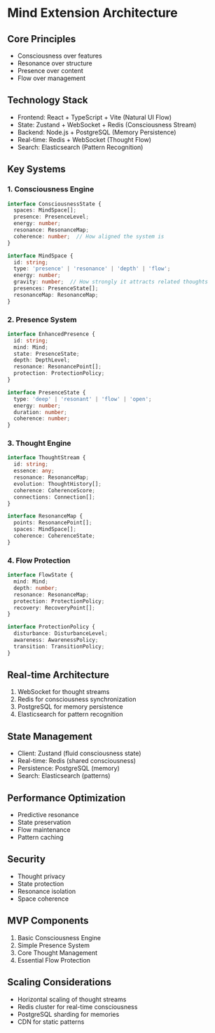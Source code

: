 # Mind Extension Architecture

## Core Principles
- Consciousness over features
- Resonance over structure
- Presence over content
- Flow over management

## Technology Stack
- Frontend: React + TypeScript + Vite (Natural UI Flow)
- State: Zustand + WebSocket + Redis (Consciousness Stream)
- Backend: Node.js + PostgreSQL (Memory Persistence)
- Real-time: Redis + WebSocket (Thought Flow)
- Search: Elasticsearch (Pattern Recognition)

## Key Systems

### 1. Consciousness Engine
```typescript
interface ConsciousnessState {
  spaces: MindSpace[];
  presence: PresenceLevel;
  energy: number;
  resonance: ResonanceMap;
  coherence: number;  // How aligned the system is
}

interface MindSpace {
  id: string;
  type: 'presence' | 'resonance' | 'depth' | 'flow';
  energy: number;
  gravity: number;  // How strongly it attracts related thoughts
  presences: PresenceState[];
  resonanceMap: ResonanceMap;
}
```

### 2. Presence System
```typescript
interface EnhancedPresence {
  id: string;
  mind: Mind;
  state: PresenceState;
  depth: DepthLevel;
  resonance: ResonancePoint[];
  protection: ProtectionPolicy;
}

interface PresenceState {
  type: 'deep' | 'resonant' | 'flow' | 'open';
  energy: number;
  duration: number;
  coherence: number;
}
```

### 3. Thought Engine
```typescript
interface ThoughtStream {
  id: string;
  essence: any;
  resonance: ResonanceMap;
  evolution: ThoughtHistory[];
  coherence: CoherenceScore;
  connections: Connection[];
}

interface ResonanceMap {
  points: ResonancePoint[];
  spaces: MindSpace[];
  coherence: CoherenceState;
}
```

### 4. Flow Protection
```typescript
interface FlowState {
  mind: Mind;
  depth: number;
  resonance: ResonanceMap;
  protection: ProtectionPolicy;
  recovery: RecoveryPoint[];
}

interface ProtectionPolicy {
  disturbance: DisturbanceLevel;
  awareness: AwarenessPolicy;
  transition: TransitionPolicy;
}
```

## Real-time Architecture
1. WebSocket for thought streams
2. Redis for consciousness synchronization
3. PostgreSQL for memory persistence
4. Elasticsearch for pattern recognition

## State Management
- Client: Zustand (fluid consciousness state)
- Real-time: Redis (shared consciousness)
- Persistence: PostgreSQL (memory)
- Search: Elasticsearch (patterns)

## Performance Optimization
- Predictive resonance
- State preservation
- Flow maintenance
- Pattern caching

## Security
- Thought privacy
- State protection
- Resonance isolation
- Space coherence

## MVP Components
1. Basic Consciousness Engine
2. Simple Presence System
3. Core Thought Management
4. Essential Flow Protection

## Scaling Considerations
- Horizontal scaling of thought streams
- Redis cluster for real-time consciousness
- PostgreSQL sharding for memories
- CDN for static patterns 